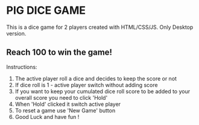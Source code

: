 # PIG DICE GAME

This is a dice game for 2 players created with HTML/CSS/JS. Only Desktop version.

## Reach 100 to win the game!

Instructions:

1. The active player roll a dice and decides to keep the score or not
2. If dice roll is 1 - active player switch without adding score
3. If you want to keep your cumulated dice roll score to be added to your overall score you need to click 'Hold'
4. When 'Hold' clicked it switch active player
5. To reset a game use 'New Game' button
6. Good Luck and have fun !
